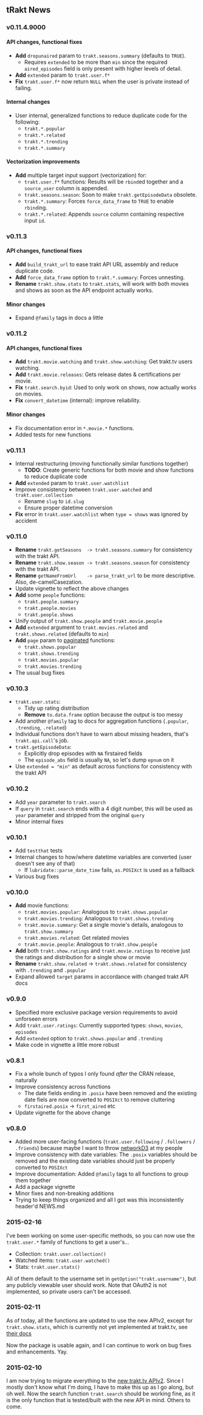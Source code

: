 ## tRakt News

### v0.11.4.9000

#### API changes, functional fixes

* **Add** `dropunaired` param to `trakt.seasons.summary` (defaults to `TRUE`).
    * Requires `extended` to be more than `min` since the required `aired_episodes` field
    is only present with higher levels of detail.
* **Add** `extended` param to `trakt.user.f*`
* **Fix** `trakt.user.f*` now return `NULL` when the user is private instead of failing.

#### Internal changes

* User internal, generalized functions to reduce duplicate code for the following:
    * `trakt.*.popular`
    * `trakt.*.related`
    * `trakt.*.trending`
    * `trakt.*.summary`

#### Vectorization improvements

* **Add** multiple target input support (vectorization) for:
    * `trakt.user.f*` functions: Results will be `rbind`ed together and a `source_user` column is appended.
    * `trakt.seasons.season`: Soon to make `trakt.getEpisodeData` obsolete.
    * `trakt.*.summary`: Forces `force_data_frame` to `TRUE` to enable `rbind`ing.
    * `trakt.*.related`: Appends `source` column containing respective input `id`.

### v0.11.3

#### API changes, functional fixes

* **Add** `build_trakt_url` to ease trakt API URL assembly and reduce duplicate code.
* **Add** `force_data_frame` option to `trakt.*.summary`: Forces unnesting.
* **Rename** `trakt.show.stats` to `trakt.stats`, will work with both movies and shows
as soon as the API endpoint actually works.

#### Minor changes

* Expand `@family` tags in docs a little

### v0.11.2

#### API changes, functional fixes

* **Add** `trakt.movie.watching` and `trakt.show.watching`: Get trakt.tv users watching.
* **Add** `trakt.movie.releases`: Gets release dates & certifications per movie.
* **Fix** `trakt.search.byid`: Used to only work on shows, now actually works on movies.
* **Fix** `convert_datetime` (internal): improve reliability.

#### Minor changes

* Fix documentation error in `*.movie.*` functions.
* Added tests for new functions

### v0.11.1

* Internal restructuring (moving functionally similar functions together)
    * **TODO**: Create generic functions for both movie and show functions to reduce duplicate code
* **Add** `extended` param to `trakt.user.watchlist`
* Improve consistency between `trakt.user.watched` and `trakt.user.collection`
    * Rename `slug` to `id.slug`
    * Ensure proper datetime conversion
* **Fix** error in `trakt.user.watchlist` when `type = shows` was ignored by accident


### v0.11.0

* **Rename** `trakt.getSeasons  -> trakt.seasons.summary` for consistency with the trakt API.
* **Rename** `trakt.show.season -> trakt.seasons.season` for consistency with the trakt API.
* **Rename** `getNameFromUrl    -> parse_trakt_url` to be more descriptive. Also, de-camelCasezation.
* Update vignette to reflect the above changes
* **Add** some `people` functions:
    * `trakt.people.summary`
    * `trakt.people.movies`
    * `trakt.people.shows`
* Unify output of `trakt.show.people` and `trakt.movie.people`
* **Add** `extended` argument to `trakt.movies.related` and `trakt.shows.related` (defaults to `min`)
* **Add** `page` param to [paginated](http://docs.trakt.apiary.io/#introduction/pagination) functions:
    * `trakt.shows.popular`
    * `trakt.shows.trending`
    * `trakt.movies.popular`
    * `trakt.movies.trending`
* The usual bug fixes

### v0.10.3

* `trakt.user.stats`:  
    * Tidy up rating distribution
    * **Remove** `to.data.frame` option because the output is too messy
* Add another `@family` tag to docs for aggregation functions (`.popular`, `.trending`, `.related`)
* Individual functions don't have to warn about missing headers, that's `trakt.api.call`'s job.
* `trakt.getEpisodeData`:
    * Explicitly drop episodes with `NA` firstaired fields
    * The `episode_abs` field is usually `NA`, so let's dump `epnum` on it
* Use `extended = "min"` as default across functions for consistency with the trakt API

### v0.10.2

* Add `year` parameter to `trakt.search`
* If `query` in `trakt.search` ends with a 4 digit number, this will be used as `year` parameter and stripped from the original `query`
* Minor internal fixes

### v0.10.1

* Add `testthat` tests
* Internal changes to how/where datetime variables are converted (user doesn't see any of that)
    * If `lubridate::parse_date_time` fails, `as.POSIXct` is used as a fallback
* Various bug fixes

### v0.10.0

* **Add** movie functions:
    * `trakt.movies.popular`: Analogous to `trakt.shows.popular`
    * `trakt.movies.trending`: Analogous to `trakt.shows.trending`
    * `trakt.movie.summary`: Get a single movie's details, analogous to `trakt.show.summary`
    * `trakt.movies.related`: Get related movies
    * `trakt.movie.people`: Analogous to `trakt.show.people`
* **Add** both `trakt.show.ratings` and `trakt.movie.ratings` to receive just the ratings and distribution for a single show or movie
* **Rename** `trakt.show.related` -> `trakt.shows.related` for consistency with `.trending` and `.popular`
* Expand allowed `target` params in accordance with changed trakt API docs

### v0.9.0

* Specified more exclusive package version requirements to avoid unforseen errors
* Add `trakt.user.ratings`: Currently supported types: `shows`, `movies`, `episodes`
* Add `extended` option to `trakt.shows.popular` and `.trending`
* Make code in vignette a little more robust

### v0.8.1

* Fix a whole bunch of typos I only found *after* the CRAN release, naturally
* Improve consistency across functions
    * The date fields ending in `.posix` have been removed and the existing date fiels are now converted to `POSIXct` to remove cluttering
    * `firstaired.posix` -> `first_aired` etc
* Update vignette for the above change

### v0.8.0

* Added more user-facing functions (`trakt.user.following` / `.followers` / `.friends`) because maybe I want to throw [networkD3](https://github.com/christophergandrud/networkD3) at my people
* Improve consistency with date variables: The `.posix` variables should be removed and the existing date variables should just be properly converted to `POSIXct`
* Improve documentation: Added `@family` tags to all functions to group them together
* Add a package vignette
* Minor fixes and non-breaking additions
* Trying to keep things organized and all I got was this inconsistently header'd NEWS.md

### 2015-02-16

I've been working on some user-specific methods, so you can now use the `trakt.user.*` family of functions to get a user's…

* Collection: `trakt.user.collection()`
* Watched items: `trakt.user.watched()`
* Stats: `trakt.user.stats()`

All of them default to the username set in `getOption("trakt.username")`, but any publicly viewable user should work. Note that OAuth2 is not implemented, so private users can't be accessed.

### 2015-02-11

As of today, all the functions are updated to use the new APIv2, except for `trakt.show.stats`,
which is currently not yet implemented at trakt.tv, see [their docs](http://docs.trakt.apiary.io/reference/shows/stats/get-show-stats)

Now the package is usable again, and I can continue to work on bug fixes and enhancements. Yay.

### 2015-02-10

I am now trying to migrate everything to the [new trakt.tv APIv2](http://docs.trakt.apiary.io/).
Since I mostly don't know what I'm doing, I have to make this up as I go along, but oh well.
Now the search function `trakt.search` should be working fine, as it is the only function
that is tested/built with the new API in mind. Others to come.
